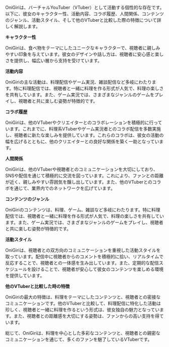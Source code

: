 OniGiriは、バーチャルYouTuber（VTuber）として活動する個性的な存在です。以下に、彼女のキャラクター性、活動内容、コラボ履歴、人間関係、コンテンツのジャンル、活動スタイル、そして他のVTuberと比較した際の特徴について詳しく解説します。

**キャラクター性**

OniGiriは、食べ物をテーマにしたユニークなキャラクターで、視聴者に親しみやすい印象を与えています。彼女のデザインや話し方は、視聴者に安心感と楽しさを提供し、幅広い層から支持を受けています。

**活動内容**

OniGiriの主な活動は、料理配信やゲーム実況、雑談配信など多岐にわたります。特に料理配信では、視聴者と一緒に料理を作る形式が人気で、料理の楽しさを共有しています。また、ゲーム実況では、さまざまなジャンルのゲームをプレイし、視聴者と共に楽しむ姿勢が特徴的です。

**コラボ履歴**

OniGiriは、他のVTuberやクリエイターとのコラボレーションを積極的に行っています。これまでに、料理系VTuberやゲーム実況者とのコラボ配信を多数実施し、視聴者に新たな楽しみを提供しています。これらのコラボは、彼女の活動の幅を広げるとともに、他のクリエイターとの良好な関係を築く一助となっています。

**人間関係**

OniGiriは、他のVTuberや視聴者とのコミュニケーションを大切にしており、SNSや配信を通じて積極的に交流を図っています。これにより、ファンとの距離が近く、親しみやすい雰囲気を醸し出しています。また、他のVTuberとのコラボを通じて、業界内でのネットワークを広げています。

**コンテンツのジャンル**

OniGiriのコンテンツは、料理、ゲーム、雑談など多岐にわたります。特に料理配信では、視聴者と一緒に料理を作る形式が人気で、料理の楽しさを共有しています。また、ゲーム実況では、さまざまなジャンルのゲームをプレイし、視聴者と共に楽しむ姿勢が特徴的です。

**活動スタイル**

OniGiriは、視聴者との双方向のコミュニケーションを重視した活動スタイルを取っています。配信中に視聴者からのコメントを積極的に拾い、リアルタイムで反応することで、視聴者との一体感を生み出しています。また、定期的な配信スケジュールを設けることで、視聴者が安心して彼女のコンテンツを楽しめる環境を提供しています。

**他のVTuberと比較した時の特徴**

OniGiriの最大の特徴は、料理をテーマにしたコンテンツと、視聴者との密接なコミュニケーションです。他のVTuberと比較して、料理配信に特化した活動は珍しく、視聴者と一緒に料理を作るという形式は、彼女独自の魅力となっています。また、視聴者との距離感を大切にする姿勢は、ファンからの高い支持を得ています。

総じて、OniGiriは、料理を中心とした多彩なコンテンツと、視聴者との親密なコミュニケーションを通じて、多くのファンを魅了しているVTuberです。 